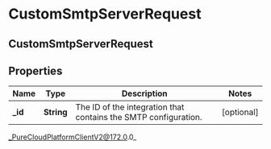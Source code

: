 # CustomSmtpServerRequest

## CustomSmtpServerRequest

## Properties

|Name | Type | Description | Notes|
|------------ | ------------- | ------------- | -------------|
| **_id** | **String** | The ID of the integration that contains the SMTP configuration.  | [optional] |



_PureCloudPlatformClientV2@172.0.0_
